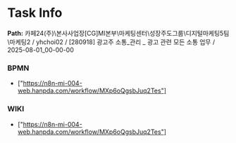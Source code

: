 # Task Info

**Path:** 카페24(주)\본사사업장\[CG]MI본부\마케팅센터\성장주도그룹\디지털마케팅5팀\마케팅2 / yhchoi02 / [280918] 광고주 소통_관리 _ 광고 관련 모든 소통 업무 / 2025-08-01_00-00-00

### BPMN
- ["https://n8n-mi-004-web.hanpda.com/workflow/MXp6oQgsbJuq2Tes"]

### WIKI
- ["https://n8n-mi-004-web.hanpda.com/workflow/MXp6oQgsbJuq2Tes"]

